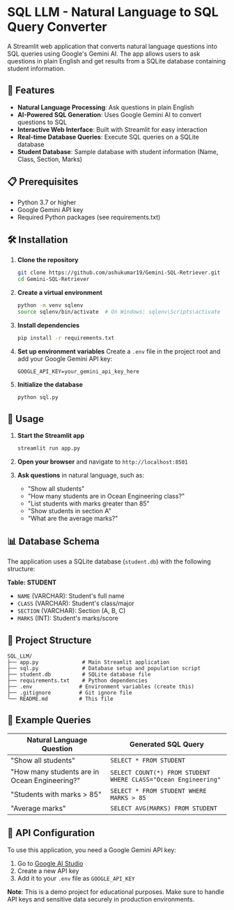 # SQL LLM - Natural Language to SQL Query Converter

A Streamlit web application that converts natural language questions into SQL queries using Google's Gemini AI. The app allows users to ask questions in plain English and get results from a SQLite database containing student information.

## 🚀 Features

- **Natural Language Processing**: Ask questions in plain English
- **AI-Powered SQL Generation**: Uses Google Gemini AI to convert questions to SQL
- **Interactive Web Interface**: Built with Streamlit for easy interaction
- **Real-time Database Queries**: Execute SQL queries on a SQLite database
- **Student Database**: Sample database with student information (Name, Class, Section, Marks)

## 📋 Prerequisites

- Python 3.7 or higher
- Google Gemini API key
- Required Python packages (see requirements.txt)

## 🛠️ Installation

1. **Clone the repository**
   ```bash
   git clone https://github.com/ashukumar19/Gemini-SQL-Retriever.git
   cd Gemini-SQL-Retriever
   ```

2. **Create a virtual environment**
   ```bash
   python -m venv sqlenv
   source sqlenv/bin/activate  # On Windows: sqlenv\Scripts\activate
   ```

3. **Install dependencies**
   ```bash
   pip install -r requirements.txt
   ```

4. **Set up environment variables**
   Create a `.env` file in the project root and add your Google Gemini API key:
   ```
   GOOGLE_API_KEY=your_gemini_api_key_here
   ```

5. **Initialize the database**
   ```bash
   python sql.py
   ```

## 🎯 Usage

1. **Start the Streamlit app**
   ```bash
   streamlit run app.py
   ```

2. **Open your browser** and navigate to `http://localhost:8501`

3. **Ask questions** in natural language, such as:
   - "Show all students"
   - "How many students are in Ocean Engineering class?"
   - "List students with marks greater than 85"
   - "Show students in section A"
   - "What are the average marks?"

## 📊 Database Schema

The application uses a SQLite database (`student.db`) with the following structure:

**Table: STUDENT**
- `NAME` (VARCHAR): Student's full name
- `CLASS` (VARCHAR): Student's class/major
- `SECTION` (VARCHAR): Section (A, B, C)
- `MARKS` (INT): Student's marks/score

## 🔧 Project Structure

```
SQL_LLM/
├── app.py              # Main Streamlit application
├── sql.py              # Database setup and population script
├── student.db          # SQLite database file
├── requirements.txt    # Python dependencies
├── .env               # Environment variables (create this)
├── .gitignore         # Git ignore file
└── README.md          # This file
```

## 🎨 Example Queries

| Natural Language Question | Generated SQL Query |
|---------------------------|-------------------|
| "Show all students" | `SELECT * FROM STUDENT` |
| "How many students are in Ocean Engineering?" | `SELECT COUNT(*) FROM STUDENT WHERE CLASS="Ocean Engineering"` |
| "Students with marks > 85" | `SELECT * FROM STUDENT WHERE MARKS > 85` |
| "Average marks" | `SELECT AVG(MARKS) FROM STUDENT` |

## 🔑 API Configuration

To use this application, you need a Google Gemini API key:

1. Go to [Google AI Studio](https://makersuite.google.com/app/apikey)
2. Create a new API key
3. Add it to your `.env` file as `GOOGLE_API_KEY`

**Note**: This is a demo project for educational purposes. Make sure to handle API keys and sensitive data securely in production environments.
